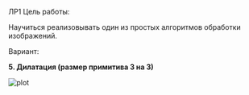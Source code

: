 ЛР1 
Цель работы:

Научиться реализовывать один из простых алгоритмов обработки изображений.

Вариант:

**5. Дилатация (размер примитива 3 на 3)**


![plot](https://github.com/GrigoriyShitov/ITMO_MCV/tree/master/1lab/pythonProject/data1.jpg?raw=true)